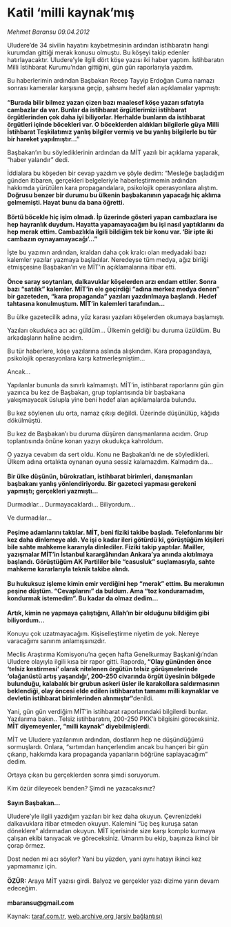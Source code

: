# Katil ‘milli kaynak’mış

*Mehmet Baransu 09.04.2012*

<div class="yazi"><p>Uludere’de 34 sivilin hayatını kaybetmesinin ardından istihbaratın hangi kurumdan gittiği merak konusu olmuştu. Bu köşeyi takip edenler hatırlayacaktır. Uludere’yle ilgili dört köşe yazısı iki haber yaptım. İstihbaratın Milli İstihbarat Kurumu’ndan gittiğini, gün gün raporlarıyla yazdım.</p>
<p>Bu haberlerimin ardından Başbakan Recep Tayyip Erdoğan Cuma namazı sonrası kameralar karşısına geçip, şahsımı hedef alan açıklamalar yapmıştı:<br/><br/><strong>“Burada bilir bilmez yazan çizen bazı maalesef köşe yazarı sıfatıyla cambazlar da var. Bunlar da istihbarat örgütlerimizi istihbarat örgütlerinden çok daha iyi biliyorlar. Herhalde bunların da istihbarat örgütleri içinde böcekleri var. O böceklerden aldıkları bilgilerle güya Milli İstihbarat Teşkilatımız yanlış bilgiler vermiş ve bu yanlış bilgilerle bu tür bir hareket yapılmıştır...”</strong></p>
<p>Başbakan’ın bu söylediklerinin ardından da MİT yazılı bir açıklama yaparak, “haber yalandır” dedi.</p>
<p>İddialara bu köşeden bir cevap yazdım ve şöyle dedim: “Mesleğe başladığım günden itibaren, gerçekleri belgeleriyle haberleştirmemin ardından hakkımda yürütülen kara propagandalara, psikolojik operasyonlara alıştım<strong>. Doğrusu benzer bir durumu bu ülkenin başbakanının yapacağı hiç aklıma gelmemişti. Hayat bunu da bana öğretti.<br/><br/></strong><strong>Börtü böcekle hiç işim olmadı. İp üzerinde gösteri yapan cambazlara ise hep hayranlık duydum. Hayatta yapamayacağım bu işi nasıl yaptıklarını da hep merak ettim. Cambazlıkla ilgili bildiğim tek bir konu var. ‘Bir ipte iki cambazın oynayamayacağı’...”</strong></p>
<p>İşte bu yazımın ardından, kraldan daha çok kralcı olan medyadaki bazı kalemler yazılar yazmaya başladılar. Neredeyse tüm medya, ağız birliği etmişçesine Başbakan’ın ve MİT’in açıklamalarına itibar etti.<br/><br/><strong>Önce saray soytarıları, dalkavuklar köşelerden arzı endam ettiler. Sonra bazı “satılık” kalemler. MİT’in ele geçirdiği “adına merkez medya denen” bir gazeteden, “kara propaganda” yazıları yazdırılmaya başlandı. Hedef tahtasına konulmuştum. MİT’in kalemleri tarafından...</strong></p>
<p>Bu ülke gazetecilik adına, yüz karası yazıları köşelerden okumaya başlamıştı.</p>
<p>Yazıları okudukça acı acı güldüm... Ülkemin geldiği bu duruma üzüldüm. Bu arkadaşların haline acıdım.</p>
<p>Bu tür haberlere, köşe yazılarına aslında alışkındım. Kara propagandaya, psikolojik operasyonlara karşı katmerleşmiştim...</p>
<p>Ancak...</p>
<p>Yapılanlar bununla da sınırlı kalmamıştı. MİT’in, istihbarat raporlarını gün gün yazınca bu kez de Başbakan, grup toplantısında bir başbakana yakışmayacak üslupla yine beni hedef alan açıklamalarda bulundu.</p>
<p>Bu kez söylenen ulu orta, namaz çıkışı değildi. Üzerinde düşünülüp, kâğıda dökülmüştü.</p>
<p>Bu kez de Başbakan’ı bu duruma düşüren danışmanlarına acıdım. Grup toplantısında önüne konan yazıyı okudukça kahroldum.</p>
<p>O yazıya cevabım da sert oldu. Konu ne Başbakan’dı ne de söyledikleri. Ülkem adına ortalıkta oynanan oyuna sessiz kalamazdım. Kalmadım da...<br/><br/><strong>Bir ülke düşünün, bürokratları, istihbarat birimleri, danışmanları başbakanı yanlış yönlendiriyordu. Bir gazeteci yapması gerekeni yapmıştı; gerçekleri yazmıştı...</strong></p>
<p>Durmadılar... Durmayacaklardı... Biliyordum...</p>
<p>Ve durmadılar...<br/><br/><strong>Peşime adamlarını taktılar. MİT, beni fiziki takibe başladı. Telefonlarımı bir kez daha dinlemeye aldı. Ve işi o kadar ileri götürdü ki, görüştüğüm kişileri bile sahte mahkeme kararıyla dinlediler. Fiziki takip yaptılar. Mailler, yazışmalar MİT’in İstanbul karargâhından Ankara’ya anında akıtılmaya başlandı. Görüştüğüm AK Partililer bile “casusluk” suçlamasıyla, sahte mahkeme kararlarıyla teknik takibe alındı.<br/><br/></strong><strong>Bu hukuksuz işleme kimin emir verdiğini hep “merak” ettim. Bu merakımın peşine düştüm. “Cevaplarını” da buldum. Ama “toz konduramadım, kondurmak istemedim”. Bu kadar da olmaz dedim...<br/><br/></strong><strong>Artık, kimin ne yapmaya çalıştığını, Allah’ın bir olduğunu bildiğim gibi biliyordum...</strong></p>
<p>Konuyu çok uzatmayacağım. Kişiselleştirme niyetim de yok. Nereye varacağımı sanırım anlamışsınızdır.</p>
<p>Meclis Araştırma Komisyonu’na geçen hafta Genelkurmay Başkanlığı’ndan Uludere olayıyla ilgili kısa bir rapor gitti. Raporda<strong>, “Olay gününden önce ‘telsiz kestirmesi’ olarak nitelenen örgütün telsiz görüşmelerinde ‘olağanüstü artış yaşandığı’, 200-250 civarında örgüt üyesinin bölgede bulunduğu, kalabalık bir grubun askeri üsler ile karakollara saldırmasının beklendiği, olay öncesi elde edilen istihbaratın tamamı milli kaynaklar ve devletin istihbarat birimlerinden alınmıştır“</strong>denildi.</p>
<p>Yani, gün gün verdiğim MİT’in istihbarat raporlarındaki bilgilerdi bunlar. Yazılarıma bakın.. Telsiz istihbaratını, 200-250 PKK’lı bilgisini göreceksiniz. <strong>MİT diyemeyenler, “milli kaynak” diyebilmişlerdi</strong>.</p>
<p>MİT ve Uludere yazılarımın ardından, dostlarım hep ne düşündüğümü sormuşlardı. Onlara, “sırtımdan hançerlendim ancak bu hançeri bir gün çıkarıp, hakkımda kara propaganda yapanların böğrüne saplayacağım” dedim.</p>
<p>Ortaya çıkan bu gerçeklerden sonra şimdi soruyorum.</p>
<p>Kim özür dileyecek benden? Şimdi ne yazacaksınız?<br/><br/><strong>Sayın Başbakan...</strong></p>
<p>Uludere’yle ilgili yazdığım yazıları bir kez daha okuyun. Çevrenizdeki dalkavuklara itibar etmeden okuyun. Kalemini “üç beş kuruşa satan döneklere” aldırmadan okuyun. MİT içerisinde size karşı komplo kurmaya çalışan ekibi tanıyacak ve göreceksiniz. Umarım bu ekip, başınıza ikinci bir çorap örmez.</p>
<p>Dost neden mi acı söyler? Yani bu yüzden, yani aynı hatayı ikinci kez yapmamanız için.<br/><br/><strong>ÖZÜR:</strong> Araya MİT yazısı girdi. Balyoz ve gerçekler yazı dizime yarın devam edeceğim.<br/><br/><strong>mbaransu@gmail.com</strong></p>
</div>

Kaynak: [taraf.com.tr](http://www.taraf.com.tr/mehmet-baransu/makale-katil-milli-kaynak-mis.htm), [web.archive.org (arşiv bağlantısı)](http://web.archive.org/web/20131107025141/http://www.taraf.com.tr/mehmet-baransu/makale-katil-milli-kaynak-mis.htm)

